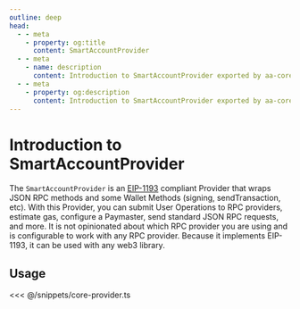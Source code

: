 ```yaml
---
outline: deep
head:
  - - meta
    - property: og:title
      content: SmartAccountProvider
  - - meta
    - name: description
      content: Introduction to SmartAccountProvider exported by aa-core provider
  - - meta
    - property: og:description
      content: Introduction to SmartAccountProvider exported by aa-core provider
---
```


# Introduction to SmartAccountProvider

The `SmartAccountProvider` is an [EIP-1193](https://eips.ethereum.org/EIPS/eip-1193) compliant Provider that wraps JSON RPC methods and some Wallet Methods (signing, sendTransaction, etc). With this Provider, you can submit User Operations to RPC providers, estimate gas, configure a Paymaster, send standard JSON RPC requests, and more. It is not opinionated about which RPC provider you are using and is configurable to work with any RPC provider. Because it implements EIP-1193, it can be used with any web3 library.

## Usage

<<< @/snippets/core-provider.ts
